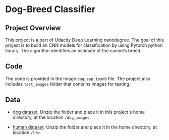 # Dog-Breed Classifier

## Project Overview
This project is a part of Udacity Deep Learning nanodegree. The goal of this project is to build an CNN models for classification by using Pytorch python library. The algorithm identifies an estimate of the canine’s breed.


## Code
The code is provided in the Image `dog_app.ipynb` file. The project also includes `test_images` folder that contains images for testing.


## Data

* [dog dataset](https://s3-us-west-1.amazonaws.com/udacity-aind/dog-project/dogImages.zip).  Unzip the folder and place it in this project's home directory, at the location `/dog_images`. 

* [human dataset](https://s3-us-west-1.amazonaws.com/udacity-aind/dog-project/lfw.zip).  Unzip the folder and place it in the home directory, at location `/lfw`.  
